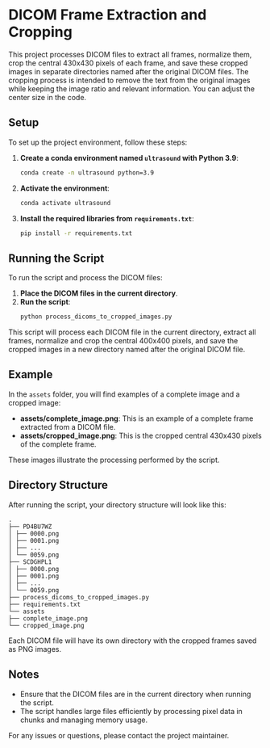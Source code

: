 # DICOM Frame Extraction and Cropping

This project processes DICOM files to extract all frames, normalize them, crop the central 430x430 pixels of each frame, and save these cropped images in separate directories named after the original DICOM files. The cropping process is intended to remove the text from the original images while keeping the image ratio and relevant information. You can adjust the center size in the code.

## Setup

To set up the project environment, follow these steps:

1. **Create a conda environment named `ultrasound` with Python 3.9**:
    ```bash
    conda create -n ultrasound python=3.9
    ```

2. **Activate the environment**:
    ```bash
    conda activate ultrasound
    ```

3. **Install the required libraries from `requirements.txt`**:
    ```bash
    pip install -r requirements.txt
    ```

## Running the Script

To run the script and process the DICOM files:

1. **Place the DICOM files in the current directory**.
2. **Run the script**:
    ```bash
    python process_dicoms_to_cropped_images.py
    ```

This script will process each DICOM file in the current directory, extract all frames, normalize and crop the central 400x400 pixels, and save the cropped images in a new directory named after the original DICOM file.

## Example

In the `assets` folder, you will find examples of a complete image and a cropped image:

- **assets/complete_image.png**: This is an example of a complete frame extracted from a DICOM file.
- **assets/cropped_image.png**: This is the cropped central 430x430 pixels of the complete frame.

These images illustrate the processing performed by the script.

## Directory Structure

After running the script, your directory structure will look like this:

```
.
├── PD4BU7WZ
│ ├── 0000.png
│ ├── 0001.png
│ ├── ...
│ └── 0059.png
├── SCDGHPL1
│ ├── 0000.png
│ ├── 0001.png
│ ├── ...
│ └── 0059.png
├── process_dicoms_to_cropped_images.py
├── requirements.txt
└── assets
├── complete_image.png
└── cropped_image.png
```

Each DICOM file will have its own directory with the cropped frames saved as PNG images.

## Notes

- Ensure that the DICOM files are in the current directory when running the script.
- The script handles large files efficiently by processing pixel data in chunks and managing memory usage.

For any issues or questions, please contact the project maintainer.
